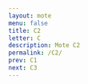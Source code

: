 ```yaml
---
layout: mote
menu: false
title: C2
letter: C
description: Mote C2
permalink: /C2/
prev: C1
next: C3
---
```

